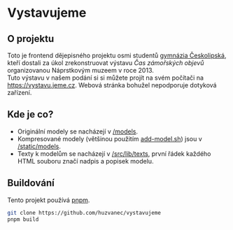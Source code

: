 # Vystavujeme

## O projektu

Toto je frontend dějepisného projektu osmi studentů [gymnázia Českolipská](https://ceskolipska.cz), kteří dostali za úkol zrekonstruovat výstavu _Čas zámořských objevů_ organizovanou Náprstkovým muzeem v roce 2013.
</br>
Tuto výstavu v našem podání si si můžete projít na svém počítači na https://vystavu.jeme.cz. Webová stránka bohužel nepodporuje dotyková zařízení.

## Kde je co?

- Originální modely se nacházejí v [/models](https://github.com/huzvanec/vystavujeme/tree/master/models).
- Kompresované modely (většinou použitím [add-model.sh](https://github.com/huzvanec/vystavujeme/blob/master/scripts/add-model.sh)) jsou v [/static/models](https://github.com/huzvanec/vystavujeme/tree/master/static/models).
- Texty k modelům se nacházejí v [/src/lib/texts](https://github.com/huzvanec/vystavujeme/tree/master/src/lib/texts), první řádek každého HTML souboru značí nadpis a popisek modelu.

## Buildování

Tento projekt používá [pnpm](https://pnpm.io/).

```bash
git clone https://github.com/huzvanec/vystavujeme
pnpm build
```
